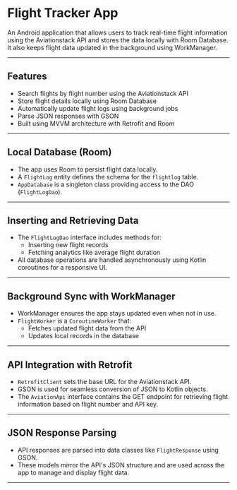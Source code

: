 # Flight Tracker App

An Android application that allows users to track real-time flight information using the Aviationstack API and stores the data locally with Room Database. It also keeps flight data updated in the background using WorkManager.

---

## Features

- Search flights by flight number using the Aviationstack API  
- Store flight details locally using Room Database  
- Automatically update flight logs using background jobs  
- Parse JSON responses with GSON  
- Built using MVVM architecture with Retrofit and Room

---

## Local Database (Room)

- The app uses Room to persist flight data locally.
- A `FlightLog` entity defines the schema for the `flightlog` table.
- `AppDatabase` is a singleton class providing access to the DAO (`FlightLogDao`).

---

## Inserting and Retrieving Data

- The `FlightLogDao` interface includes methods for:
  - Inserting new flight records  
  - Fetching analytics like average flight duration
- All database operations are handled asynchronously using Kotlin coroutines for a responsive UI.

---

## Background Sync with WorkManager

- WorkManager ensures the app stays updated even when not in use.
- `FlightWorker` is a `CoroutineWorker` that:
  - Fetches updated flight data from the API
  - Updates local records in the database

---

## API Integration with Retrofit

- `RetrofitClient` sets the base URL for the Aviationstack API.
- GSON is used for seamless conversion of JSON to Kotlin objects.
- The `AviationApi` interface contains the GET endpoint for retrieving flight information based on flight number and API key.

---

## JSON Response Parsing

- API responses are parsed into data classes like `FlightResponse` using GSON.
- These models mirror the API's JSON structure and are used across the app to manage and display flight data.

---
